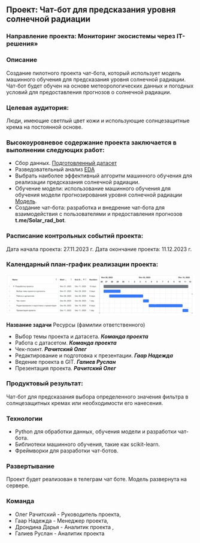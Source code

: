 ## Проект: Чат-бот для предсказания уровня солнечной радиации

### Направление проекта: Мониторинг экосистемы через IT-решения»

### Описание
Cоздание пилотного проекта чат-бота, который использует модель машинного обучения для предсказания уровня солнечной радиации. Чат-бот будет обучен на основе метеорологических данных и погодных условий для предоставления прогнозов о солнечной радиации.

### Целевая аудитория: 
Люди, имеющие светлый цвет кожи и использующие солнцезащитные крема на постоянной основе. 

### Высокоуровневое содержание проекта заключается в выполнении следующих работ:
- Сбор данных. [Подготовленный датасет](SolarPrediction.csv)
- Разведовательный анализ [EDA](eda.ipynb)
- Выбрать наиболее эффективный алгоритм машинного обучения для реализации предсказания солнечной радиации.
- Обучение модели: использование машинного обучения для обучения модели прогнозирования уровня солнечной радиации [Модель](catboost.ipynb).
- Создание чат-бота: разработка и внедрение чат-бота для взаимодействия с пользователями и предоставления прогнозов **t.me/Solar_rad_bot**.

### Расписание контрольных событий проекта: 
Дата начала проекта: 27.11.2023 г. 
Дата окончание проекта: 11.12.2023 г.

### Календарный план-график реализации проекта:
![](календарь_проекта.png)

**Название задачи**	Ресурсы (фамилии ответственного)
- Выбор темы проекта и датасета. ***Команда проекта***
- Работа с датасетом. ***Команда проекта***
- Чек-поинт. ***Рачитский Олег***
- Редактирование и подготовка к презентации. ***Гаар Надежда***
- Ведение проекта в GIT. ***Галиев Руслан***
- Презентация проекта. ***Рачитский Олег***

### Продуктовый результат: 
Чат-бот для предсказания выбора определенного значения фильтра в солнцезащитных кремах или необходимости его нанесения. 

### Технологии
- Python для обработки данных, обучения модели и разработки чат-бота.
- Библиотеки машинного обучения, такие как scikit-learn.
- Фреймворки для разработки чат-ботов.

### Развертывание
Проект будет реализован в телеграм чат боте. Модель развернута на сервере.

### Команда
- Олег Рачитский - Руководитель проекта, 
- Гаар Надежда - Менеджер проекта, 
- Дрондина Дарья - Аналитик проекта , 
- Галиев Руслан - Аналитик проекта
